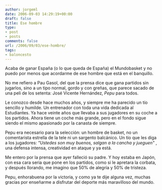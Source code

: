 ```yaml
---
author: jorgeml
date: 2006-09-03 14:29:19+00:00
draft: false
title: Ese hombre
type: 
- post
- posts
comments: false
url: /2006/09/03/ese-hombre/
tags:
- baloncesto
---
```


Acaba de ganar España (o lo que queda de España) el Mundobasket y no puedo por menos que acordarme de ese hombre que está en el banquillo.

No me refiero a Pau Gasol, del que la prensa dice que gana partidos sin jugarlos, sino a un tipo normal, gordo y con greñas, que parece sacado de una peli de los setenta: José Vicente Hernández, _Pepu_ para todos.

Le conozco desde hace muchos años, y siempre me ha parecido un tío sencillo y humilde. Un entrenador con toda una vida dedicada al Estudiantes. Ya hace veinte años que llevaba a sus jugadores en su coche a los partidos. Ahora tiene un coche más grande, pero en el fondo sigue siendo el mismo apasionado por la canasta de siempre.

Pepu era necesario para la selección: un hombre de basket, no un comentarista estrella de la tele ni un sargento balcánico. Un tío que les diga a los jugadores: _"Ustedes son muy buenos, salgan a la cancha y jueguen"_ , una defensa intensa, creatividad en ataque y ya está.

Me entero por la prensa que ayer falleció su padre. Y hoy estaba en Japón, con esa cara seria que pone en los partidos, como si le apretara la corbata, y después llorando, me imagino que 50% de alegría y 50% de tristeza.

Pepu, enhorabuena por la victoria, y como ya te dije alguna vez, muchas gracias por enseñarme a disfrutar del deporte más maravilloso del mundo.
